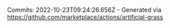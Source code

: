 Commits: 2022-10-23T09:24:26.656Z - Generated via https://github.com/marketplace/actions/artificial-grass
<br>
